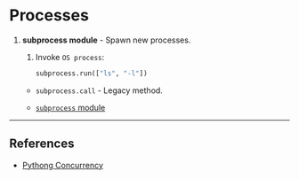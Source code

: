 # Processes

1. __subprocess module__ - Spawn new processes.

    1. Invoke `OS process`:

        ```python
        subprocess.run(["ls", "-l"])
        ```

    * `subprocess.call` - Legacy method.

    * [`subprocess` module](https://docs.python.org/3/library/subprocess.html)

---

## References

* [Pythong Concurrency](https://realpython.com/python-concurrency/)
